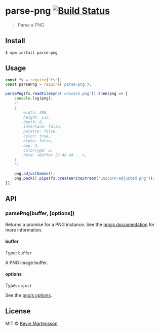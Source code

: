 # parse-png [![Build Status](https://travis-ci.org/kevva/parse-png.svg?branch=master)](https://travis-ci.org/kevva/parse-png)

> Parse a PNG


## Install

```
$ npm install parse-png
```


## Usage

```js
const fs = require('fs');
const parsePng = require('parse-png');

parsePng(fs.readFileSync('unicorn.png')).then(png => {
	console.log(png);
	/*
	{
		width: 200,
		height: 133,
		depth: 8,
		interlace: false,
		palette: false,
		color: true,
		alpha: false,
		bpp: 3,
		colorType: 2,
		data: <Buffer 29 48 4d ...>,
	}
	*/

	png.adjustGamma();
	png.pack().pipe(fs.createWriteStream('unicorn-adjusted.png'));
});
```


## API

### parsePng(buffer, [options])

Returns a promise for a PNG instance. See the [pngjs documentation](https://github.com/lukeapage/pngjs#async-api) for more information.

#### buffer

Type: `buffer`

A PNG image buffer.

#### options

Type: `object`

See the [pngjs options](https://github.com/lukeapage/pngjs#options).


## License

MIT © [Kevin Martensson](http://github.com/kevva)
